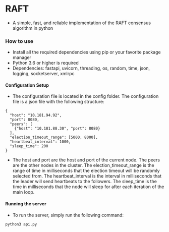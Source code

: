 # RAFT
- A simple, fast, and reliable implementation of the RAFT consensus algorithm in python

### How to use
- Install all the required dependencies using pip or your favorite package manager
- Python 3.6 or higher is required
- Dependencies: fastapi, uvicorn, threading, os, random, time, json, logging, socketserver, xmlrpc

#### Configuration Setup
- The configuration file is located in the config folder. The configuration file is a json file with the following structure:
```
{
  "host": "10.181.94.92",
  "port": 8080,
  "peers": [
    {"host": "10.181.88.30", "port": 8080}
  ],
  "election_timeout_range": [5000, 8000],
  "heartbeat_interval": 1000,
  "sleep_time": 200
}
```
- The host and port are the host and port of the current node. The peers are the other nodes in the cluster. The election_timeout_range is the range of time in milliseconds that the election timeout will be randomly selected from. The heartbeat_interval is the interval in milliseconds that the leader will send heartbeats to the followers. The sleep_time is the time in milliseconds that the node will sleep for after each iteration of the main loop.


#### Running the server
- To run the server, simply run the following command:
```
python3 api.py
```